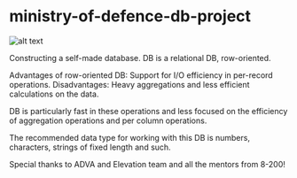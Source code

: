 # ministry-of-defence-db-project

![alt text](https://user-images.githubusercontent.com/57594477/93472632-9b0dab00-f8fd-11ea-8065-70f802bf430e.PNG)

Constructing a self-made database.
DB is a relational DB, row-oriented.

Advantages of row-oriented DB: Support for I/O efficiency in per-record operations. 
Disadvantages: Heavy aggregations and less efficient calculations on the data.

DB is particularly fast in these operations and less focused on the efficiency of aggregation operations and per column operations.

The recommended data type for working with this DB is numbers, characters, strings of fixed length and such.

Special thanks to ADVA and Elevation team and all the mentors from 8-200!

